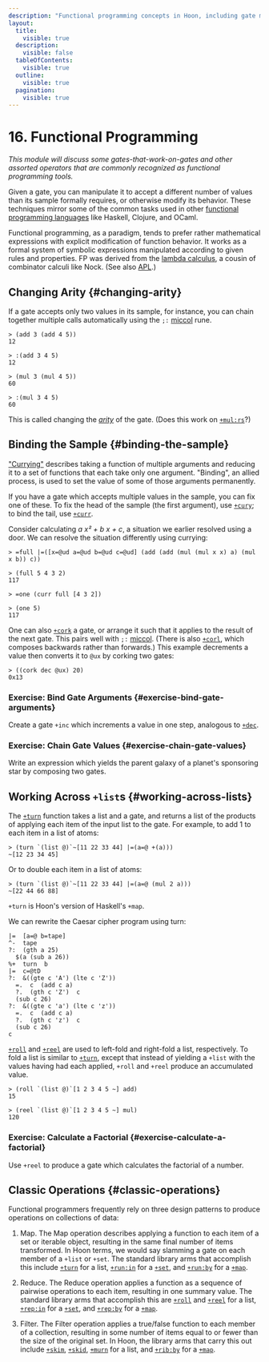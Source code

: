 ```yaml
---
description: "Functional programming concepts in Hoon, including gate manipulation, currying and binding samples, changing arity, function composition with cork and corl, and working with lists."
layout:
  title:
    visible: true
  description:
    visible: false
  tableOfContents:
    visible: true
  outline:
    visible: true
  pagination:
    visible: true
---
```


# 16. Functional Programming

_This module will discuss some gates-that-work-on-gates and other assorted operators that are commonly recognized as functional programming tools._

Given a gate, you can manipulate it to accept a different number of values than its sample formally requires, or otherwise modify its behavior. These techniques mirror some of the common tasks used in other [functional programming languages](https://en.wikipedia.org/wiki/Functional_programming) like Haskell, Clojure, and OCaml.

Functional programming, as a paradigm, tends to prefer rather mathematical expressions with explicit modification of function behavior. It works as a formal system of symbolic expressions manipulated according to given rules and properties. FP was derived from the [lambda calculus](https://en.wikipedia.org/wiki/Lambda_calculus), a cousin of combinator calculi like Nock. (See also [APL](https://en.wikipedia.org/wiki/APL_%28programming_language%29).)

## Changing Arity {#changing-arity}

If a gate accepts only two values in its sample, for instance, you can chain together multiple calls automatically using the `;:` [miccol](../../hoon/rune/mic.md#miccol) rune.

```
> (add 3 (add 4 5))
12

> :(add 3 4 5)
12

> (mul 3 (mul 4 5))
60

> :(mul 3 4 5)
60
```

This is called changing the [_arity_](https://en.wikipedia.org/wiki/Arity) of the gate. (Does this work on [`+mul:rs`](../../hoon/stdlib/3b.md#mulrs)?)


## Binding the Sample {#binding-the-sample}

["Currying"](https://en.wikipedia.org/wiki/Currying) describes taking a function of multiple arguments and reducing it to a set of functions that each take only one argument. "Binding", an allied process, is used to set the value of some of those arguments permanently.

If you have a gate which accepts multiple values in the sample, you can fix one of these. To fix the head of the sample (the first argument), use [`+cury`](../../hoon/stdlib/2n.md#cury); to bind the tail, use [`+curr`](../../hoon/stdlib/2n.md#curr).

Consider calculating _a x² + b x + c_, a situation we earlier resolved using a door. We can resolve the situation differently using currying:

```
> =full |=([x=@ud a=@ud b=@ud c=@ud] (add (add (mul (mul x x) a) (mul x b)) c))

> (full 5 4 3 2)
117

> =one (curr full [4 3 2])  

> (one 5)  
117
```

One can also [`+cork`](../../hoon/stdlib/2n.md#cork) a gate, or arrange it such that it applies to the result of the next gate. This pairs well with `;:` [miccol](../../hoon/rune/mic.md#miccol). (There is also [`+corl`](../../hoon/stdlib/2n.md#corl), which composes backwards rather than forwards.) This example decrements a value then converts it to `@ux` by corking two gates:

```
> ((cork dec @ux) 20)  
0x13
```

### Exercise: Bind Gate Arguments {#exercise-bind-gate-arguments}

Create a gate `+inc` which increments a value in one step, analogous to [`+dec`](../../hoon/stdlib/1a.md#dec).

### Exercise: Chain Gate Values {#exercise-chain-gate-values}

Write an expression which yields the parent galaxy of a planet's sponsoring star by composing two gates.

## Working Across `+list`s {#working-across-lists}

The [`+turn`](../../hoon/stdlib/2b.md#turn) function takes a list and a gate, and returns a list of the products of applying each item of the input list to the gate. For example, to add 1 to each item in a list of atoms:

```
> (turn `(list @)`~[11 22 33 44] |=(a=@ +(a)))
~[12 23 34 45]
```
Or to double each item in a list of atoms:

```
> (turn `(list @)`~[11 22 33 44] |=(a=@ (mul 2 a)))
~[22 44 66 88]
```
`+turn` is Hoon's version of Haskell's `+map`.

We can rewrite the Caesar cipher program using turn:

```hoon
|=  [a=@ b=tape]
^-  tape
?:  (gth a 25)
  $(a (sub a 26))
%+  turn  b
|=  c=@tD
?:  &((gte c 'A') (lte c 'Z'))
  =.  c  (add c a)
  ?.  (gth c 'Z')  c
  (sub c 26)
?:  &((gte c 'a') (lte c 'z'))
  =.  c  (add c a)
  ?.  (gth c 'z')  c
  (sub c 26)
c
```

[`+roll`](../../hoon/stdlib/2b.md#roll) and [`+reel`](../../hoon/stdlib/2b.md#reel) are used to left-fold and right-fold a list, respectively. To fold a list is similar to [`+turn`](../../hoon/stdlib/2b.md#turn), except that instead of yielding a `+list` with the values having had each applied, `+roll` and `+reel` produce an accumulated value.

```
> (roll `(list @)`[1 2 3 4 5 ~] add)
15

> (reel `(list @)`[1 2 3 4 5 ~] mul)
120
```

### Exercise: Calculate a Factorial {#exercise-calculate-a-factorial}

Use `+reel` to produce a gate which calculates the factorial of a number.


## Classic Operations {#classic-operations}

Functional programmers frequently rely on three design patterns to produce operations on collections of data:

1. Map. The Map operation describes applying a function to each item of a set or iterable object, resulting in the same final number of items transformed. In Hoon terms, we would say slamming a gate on each member of a `+list` or `+set`. The standard library arms that accomplish this include [`+turn`](../../hoon/stdlib/2b.md#turn) for a list, [`+run:in`](../../hoon/stdlib/2h.md#repin) for a [`+set`](../../hoon/stdlib/2o.md#set), and [`+run:by`](../../hoon/stdlib/2i.md#runby) for a [`+map`](../../hoon/stdlib/2o.md#map).

2. Reduce. The Reduce operation applies a function as a sequence of pairwise operations to each item, resulting in one summary value. The standard library arms that accomplish this are [`+roll`](../../hoon/stdlib/2b.md#roll) and [`+reel`](../../hoon/stdlib/2b.md#reel) for a list, [`+rep:in`](../../hoon/stdlib/2h.md#repin) for a [`+set`](../../hoon/stdlib/2o.md#set), and [`+rep:by`](../../hoon/stdlib/2i.md#repby) for a [`+map`](../../hoon/stdlib/2o.md#map).

3. Filter. The Filter operation applies a true/false function to each member of a collection, resulting in some number of items equal to or fewer than the size of the original set. In Hoon, the library arms that carry this out include [`+skim`](../../hoon/stdlib/2b.md#skim), [`+skid`](../../hoon/stdlib/2b.md#skid), [`+murn`](../../hoon/stdlib/2b.md#murn) for a list, and [`+rib:by`](../../hoon/stdlib/2i.md#ribby) for a [`+map`](../../hoon/stdlib/2o.md#map).
